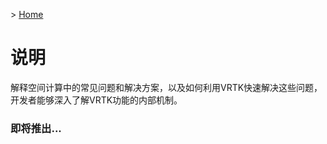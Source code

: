 &gt; [Home](../../README.md)

# 说明

解释空间计算中的常见问题和解决方案，以及如何利用VRTK快速解决这些问题，开发者能够深入了解VRTK功能的内部机制。

### 即将推出...

